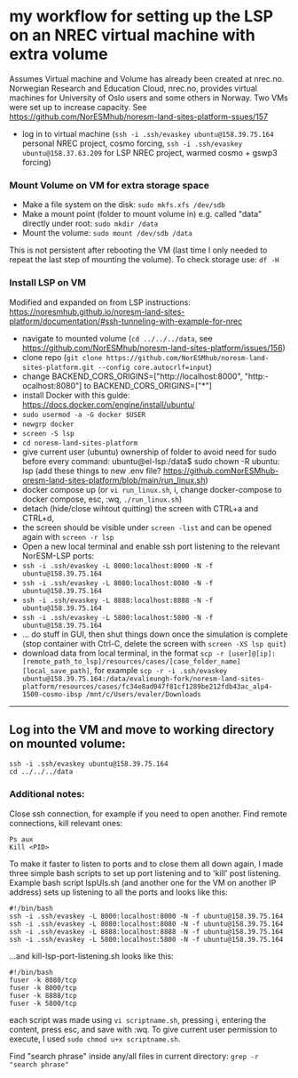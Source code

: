 # my workflow for setting up the LSP on an NREC virtual machine with extra volume

Assumes Virtual machine and Volume has already been created at nrec.no. Norwegian Research and Education Cloud, nrec.no, provides virtual machines for University of Oslo users and some others in Norway. Two VMs were set up to increase capacity. See https://github.com/NorESMhub/noresm-land-sites-platform-ssues/157

- log in to virtual machine (`ssh -i .ssh/evaskey ubuntu@158.39.75.164` personal NREC project, cosmo forcing,  `ssh -i .ssh/evaskey ubuntu@158.37.63.209` for LSP NREC project, warmed cosmo + gswp3 forcing)

### Mount Volume on VM for extra storage space

- Make a file system on the disk: `sudo mkfs.xfs /dev/sdb`
- Make a mount point (folder to mount volume in) e.g. called "data" directly under root: `sudo mkdir /data`
- Mount the volume: `sudo mount /dev/sdb /data`

This is not persistent after rebooting the VM (last time I only needed to repeat the last step of mounting the volume). To check storage use: `df -H`

### Install LSP on VM

Modified and expanded on from LSP instructions: https://noresmhub.github.io/noresm-land-sites-platform/documentation/#ssh-tunneling-with-example-for-nrec

- navigate to mounted volume (`cd ../../../data`, see https://github.com/NorESMhub/noresm-land-sites-platform/issues/156)
- clone repo (`git clone https://github.com/NorESMhub/noresm-land-sites-platform.git --config core.autocrlf=input`)
- change BACKEND_CORS_ORIGINS=["http://localhost:8000", "http:-ocalhost:8080"] to BACKEND_CORS_ORIGINS=["*"]
- install Docker with this guide: https://docs.docker.com/engine/install/ubuntu/ 
- `sudo usermod -a -G docker $USER`
- `newgrp docker`
- `screen -S lsp`
- `cd noresm-land-sites-platform`
- give current user (ubuntu) ownership of folder to avoid need for sudo before every command: 
ubuntu@el-lsp:/data$ sudo chown -R ubuntu: lsp (add these things to new .env file? https://github.comNorESMhub-oresm-land-sites-platform/blob/main/run_linux.sh)
- docker compose up (or `vi run_linux.sh`, i, change docker-compose to docker compose, esc, :wq, `./run_linux.sh`)
- detach (hide/close wihtout quitting) the screen with CTRL+a and CTRL+d, 
- the screen should be visible under `screen -list` and can be opened again with `screen -r lsp`
- Open a new local terminal and enable ssh port listening to the relevant NorESM-LSP ports:
- `ssh -i .ssh/evaskey -L 8000:localhost:8000 -N -f ubuntu@158.39.75.164`
- `ssh -i .ssh/evaskey -L 8080:localhost:8080 -N -f ubuntu@158.39.75.164`
- `ssh -i .ssh/evaskey -L 8888:localhost:8888 -N -f ubuntu@158.39.75.164`
- `ssh -i .ssh/evaskey -L 5800:localhost:5800 -N -f ubuntu@158.39.75.164`
- ... do stuff in GUI, then shut things down once the simulation is complete (stop container with Ctrl-C, delete the screen with `screen -XS lsp quit`)
- download data from local terminal, in the format `scp -r [user]@[ip]:[remote_path_to_lsp]/resources/cases/[case_folder_name] [local_save_path]`, for example `scp -r -i .ssh/evaskey ubuntu@158.39.75.164:/data/evalieungh-fork/noresm-land-sites-platform/resources/cases/fc34e8ad047f81cf1289be212fdb43ac_alp4-1500-cosmo-ibsp /mnt/c/Users/evaler/Downloads`

****************************

## Log into the VM and move to working directory on mounted volume:

```
ssh -i .ssh/evaskey ubuntu@158.39.75.164
cd ../../../data
```

### Additional notes:

Close ssh connection, for example if you need to open another. Find remote connections, kill relevant ones:
```
Ps aux
Kill <PID>
```

To make it faster to listen to ports and to close them all down again, I made three simple bash scripts to set up port listening and to 'kill' post listening. Example bash script lspUIs.sh (and another one for the VM on another IP address) sets up listening to all the ports and looks like this:
```
#!/bin/bash
ssh -i .ssh/evaskey -L 8000:localhost:8000 -N -f ubuntu@158.39.75.164
ssh -i .ssh/evaskey -L 8080:localhost:8080 -N -f ubuntu@158.39.75.164
ssh -i .ssh/evaskey -L 8888:localhost:8888 -N -f ubuntu@158.39.75.164
ssh -i .ssh/evaskey -L 5800:localhost:5800 -N -f ubuntu@158.39.75.164
```

...and kill-lsp-port-listening.sh looks like this:
```
#!/bin/bash
fuser -k 8080/tcp
fuser -k 8000/tcp
fuser -k 8888/tcp
fuser -k 5800/tcp
```

each script was made using `vi scriptname.sh`, pressing i, entering the content, press esc, and save with :wq. To give current user permission to execute, I used `sudo chmod u+x scriptname.sh`.

Find "search phrase" inside any/all files in current directory:
`grep -r "search phrase"`